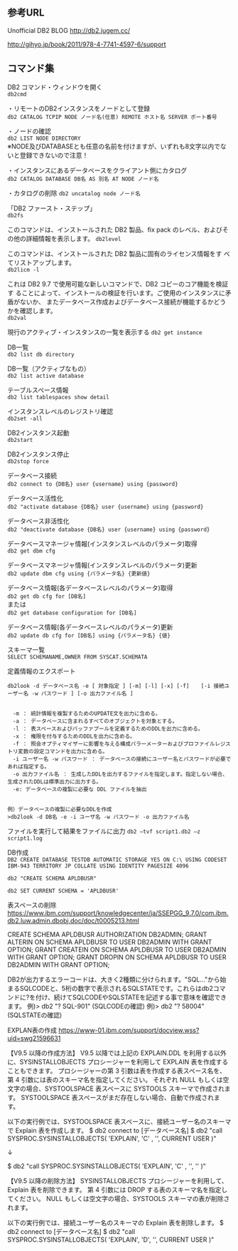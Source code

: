 ## 参考URL
Unofficial DB2 BLOG
http://db2.jugem.cc/

http://gihyo.jp/book/2011/978-4-7741-4597-6/support

## コマンド集

DB2 コマンド・ウィンドウを開く  
`db2cmd`


・リモートのDB2インスタンスをノードとして登録  
`db2 CATALOG TCPIP NODE ノード名(任意) REMOTE ホスト名 SERVER ポート番号`

・ノードの確認  
`db2 LIST NODE DIRECTORY`  
※NODE及びDATABASEとも任意の名前を付けますが、いずれも8文字以内でないと登録できないので注意！

・インスタンスにあるデータベースをクライアント側にカタログ  
`db2 CATALOG DATABASE DB名 AS 別名 AT NODE ノード名`

・カタログの削除
`db2 uncatalog node ノード名`

「DB2 ファースト・ステップ」  
`db2fs`

このコマンドは、インストールされた DB2 製品、fix pack のレベル、およびそ
の他の詳細情報を表示します。
`db2level`


このコマンドは、インストールされた DB2 製品に固有のライセンス情報をす
べてリストアップします。  
`db2licm -l`

これは DB2 9.7 で使用可能な新しいコマンドで、DB2 コピーのコア機能を検証す
ることによって、インストールの検証を行います。ご使用のインスタンスに矛盾がないか、
またデータベース作成およびデータベース接続が機能するかどうかを確認します。  
`db2val`

現行のアクティブ・インスタンスの一覧を表示する
`db2 get instance`

DB一覧  
`db2 list db directory`




DB一覧（アクティブなもの）  
`db2 list active database`

テーブルスペース情報  
`db2 list tablespaces show detail`

インスタンスレベルのレジストリ確認  
`db2set -all`

DB2インスタンス起動  
`db2start`

DB2インスタンス停止  
`db2stop force`

データベース接続  
`db2 connect to {DB名} user {username} using {password}`

データベース活性化  
`db2 "activate database {DB名} user {username} using {password}`

データベース非活性化  
`db2 "deactivate database {DB名} user {username} using {password}`

データベースマネージャ情報(インスタンスレベルのパラメータ)取得  
`db2 get dbm cfg`

データベースマネージャ情報(インスタンスレベルのパラメータ)更新  
`db2 update dbm cfg using {パラメータ名} {更新値}`

データベース情報(各データベースレベルのパラメータ)取得  
`db2 get db cfg for [DB名]`  
または  
`db2 get database configuration for [DB名]`

データベース情報(各データベースレベルのパラメータ)更新  
`db2 update db cfg for [DB名] using {パラメータ名} {値}`

スキーマ一覧  
`SELECT SCHEMANAME,OWNER FROM SYSCAT.SCHEMATA`

定義情報のエクスポート
~~~
db2look -d データベース名 -e [ 対象指定 ] [-m] [-l] [-x] [-f] 　 [-i 接続ユーザー名 -w パスワード ] [-o 出力ファイル名 ] 


　-m ： 統計情報を複製するためのUPDATE文を出力に含める。
　-a ： データベースに含まれるすべてのオブジェクトを対象とする。
　-l ： 表スペースおよびバッファプールを定義するためのDDLを出力に含める。
　-x ： 権限を付与するためのDDLを出力に含める。
　-f ： 照会オプティマイザーに影響を与える構成パラーメーターおよびプロファイルレジストリ変数の設定コマンドを出力に含める。
　-i ユーザー名 -w パスワード ： データベースの接続にユーザー名とパスワードが必要であれば指定する。
　-o 出力ファイル名 ： 生成したDDLを出力するファイルを指定します。指定しない場合、生成されたDDLは標準出力に出力する。
　-e: データベースの複製に必要な DDL ファイルを抽出


例）データベースの複製に必要なDDLを作成
>db2look -d DB名 -e -i ユーザ名 -w パスワード -o 出力ファイル名
~~~

ファイルを実行して結果をファイルに出力
`db2 –tvf script1.db2 –z script1.log`


DB作成  
`DB2 CREATE DATABASE TESTDB AUTOMATIC STORAGE YES ON C:\ USING CODESET IBM-943 TERRITORY JP COLLATE USING IDENTITY PAGESIZE 4096`


`db2 "CREATE SCHEMA APLDBUSR"`

`db2 SET CURRENT SCHEMA = 'APLDBUSR'`


表スペースの削除
https://www.ibm.com/support/knowledgecenter/ja/SSEPGG_9.7.0/com.ibm.db2.luw.admin.dbobj.doc/doc/t0005213.html

CREATE SCHEMA APLDBUSR AUTHORIZATION DB2ADMIN;
GRANT ALTERIN ON SCHEMA APLDBUSR TO USER DB2ADMIN WITH GRANT OPTION;
GRANT CREATEIN ON SCHEMA APLDBUSR TO USER DB2ADMIN WITH GRANT OPTION;
GRANT DROPIN ON SCHEMA APLDBUSR TO USER DB2ADMIN WITH GRANT OPTION;


DB2が出力するエラーコードは、大きく2種類に分けられます。"SQL..."から始まるSQLCODEと、5桁の数字で表示されるSQLSTATEです。これらはdb2コマンドに?を付け、続けてSQLCODEやSQLSTATEを記述する事で意味を確認できます。
例)> db2 "? SQL-901" (SQLCODEの確認)
例)> db2 "? 58004" (SQLSTATEの確認)


EXPLAN表の作成
https://www-01.ibm.com/support/docview.wss?uid=swg21596631

【V9.5 以降の作成方法】 
V9.5 以降では上記の EXPLAIN.DDL を利用する以外に、SYSINSTALLOBJECTS プロシージャーを利用して EXPLAIN 表を作成することもできます。 
プロシージャーの第 3 引数は表を作成する表スペース名を、第 4 引数には表のスキーマ名を指定してください。 
それぞれ NULL もしくは空文字の場合、SYSTOOLSPACE 表スペースに SYSTOOLS スキーマで作成されます。 
SYSTOOLSPACE 表スペースがまだ存在しない場合、自動で作成されます。 

以下の実行例では、SYSTOOLSPACE 表スペースに、接続ユーザー名のスキーマで Explain 表を作成します。 
$ db2 connect to [データベース名] 
$ db2 "call SYSPROC.SYSINSTALLOBJECTS( 'EXPLAIN', 'C' , '', CURRENT USER )" 

↓

$ db2 "call SYSPROC.SYSINSTALLOBJECTS( 'EXPLAIN', 'C' , '', '' )" 


【V9.5 以降の削除方法】 
SYSINSTALLOBJECTS プロシージャーを利用して、Explain 表を削除できます。 
第 4 引数には DROP する表のスキーマ名を指定してください。 
NULL もしくは空文字の場合、SYSTOOLS スキーマの表が削除されます。 

以下の実行例では、接続ユーザー名のスキーマの Explain 表を削除します。 
$ db2 connect to [データベース名] 
$ db2 "call SYSPROC.SYSINSTALLOBJECTS( 'EXPLAIN', 'D', '', CURRENT USER )"